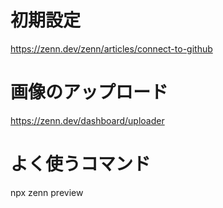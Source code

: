 # 初期設定

https://zenn.dev/zenn/articles/connect-to-github

# 画像のアップロード

https://zenn.dev/dashboard/uploader

# よく使うコマンド

npx zenn preview

